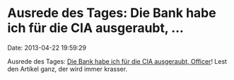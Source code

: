 Ausrede des Tages: Die Bank habe ich für die CIA ausgeraubt, \...
=================================================================

Date: 2013-04-22 19:59:29

Ausrede des Tages: [Die Bank habe ich für die CIA ausgeraubt,
Officer](http://www.businessweek.com/printer/articles/110752-in-virginias-fairfax-county-robbing-banks-for-the-cia)!
Lest den Artikel ganz, der wird immer krasser.
